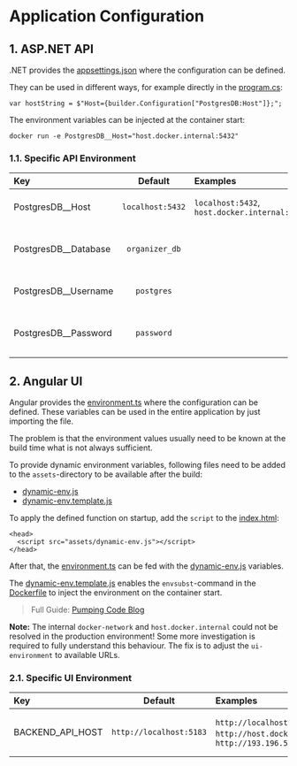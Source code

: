# Application Configuration

## 1. ASP.NET API

.NET provides the [appsettings.json](../organizer-api/appsettings.json) where the configuration can be defined.

They can be used in different ways, for example directly in the [program.cs](../organizer-api/Program.cs):

```
var hostString = $"Host={builder.Configuration["PostgresDB:Host"]};";
```

The environment variables can be injected at the container start:

```shell
docker run -e PostgresDB__Host="host.docker.internal:5432"
```

### 1.1. Specific API Environment

| Key                  |     Default      | Examples                                      | Description                       |
|:---------------------|:----------------:|:----------------------------------------------|:----------------------------------|
| PostgresDB__Host     | `localhost:5432` | `localhost:5432`, `host.docker.internal:5432` | postgres-host for the connection  |
| PostgresDB__Database |  `organizer_db`  |                                               | database name for the application |
| PostgresDB__Username |    `postgres`    |                                               | username for db access            |
| PostgresDB__Password |    `password`    |                                               | user password for db access       |

## 2. Angular UI

Angular provides the [environment.ts](../organizer-ui/src/environments/environment.ts) where the configuration can be
defined. These variables can be used in the entire application by just importing the file.

The problem is that the environment values usually need to be known at the build time what is not always sufficient.

To provide dynamic environment variables, following files need to be added to the `assets`-directory to be available
after the build:

* [dynamic-env.js](../organizer-ui/src/assets/dynamic-env.js)
* [dynamic-env.template.js](../organizer-ui/src/assets/dynamic-env.template.js)

To apply the defined function on startup, add the `script` to the [index.html](../organizer-ui/src/index.html):

```
<head>
  <script src="assets/dynamic-env.js"></script>
</head>
```

After that, the [environment.ts](../organizer-ui/src/environments/environment.ts) can be fed with
the [dynamic-env.js](../organizer-ui/src/assets/dynamic-env.js) variables.

The [dynamic-env.template.js](../organizer-ui/src/assets/dynamic-env.template.js) enables the `envsubst`-command in
the [Dockerfile](../organizer-ui/Dockerfile) to inject the environment on the container start.

> Full Guide: [Pumping Code Blog](https://pumpingco.de/blog/environment-variables-angular-docker/)

__Note:__ The internal `docker-network` and `host.docker.internal` could not be resolved in the production environment!
Some more investigation is required to fully understand this behaviour. The fix is to adjust the `ui-environment` to
available URLs.

### 2.1. Specific UI Environment

| Key              |         Default         | Examples                                                                                 | Description                               |
|:-----------------|:-----------------------:|:-----------------------------------------------------------------------------------------|:------------------------------------------|
| BACKEND_API_HOST | `http://localhost:5183` | `http://localhost:8080`, `http://host.docker.internal:8080`, `http://193.196.54.73:7104` | host for backend api (no `/` at the end!) |
